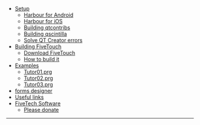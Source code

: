   * [Setup](Setup)
    * [Harbour for Android](build_Harbour_for_Android)
    * [Harbour for iOS](build_Harbour_for_iOS)
    * [Building qtcontribs](building_qtcontribs)
    * [Building qscintilla](building_qscintilla)
    * [Solve QT Creator errors](solve_QT_Creator_errors)
  * [Building FiveTouch]()
    * [Download FiveTouch](download_fivetouch)
    * [How to build it](how_to_build_Fivetouch)
  * [Examples]()
    * [Tutor01.prg](tutor01_prg)
    * [Tutor02.prg](tutor02_prg)
    * [Tutor03.prg](tutor03_prg)
  * [forms designer](fivetouch_forms_designer)
  * [Useful links](useful_links)
  * [FiveTech Software](http://www.fivetechsoft.com)
    * [Please donate](Please_donate)

***


